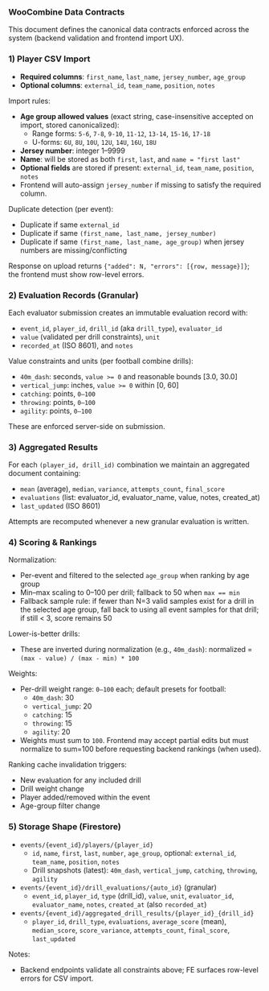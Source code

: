 ### WooCombine Data Contracts

This document defines the canonical data contracts enforced across the system (backend validation and frontend import UX).

### 1) Player CSV Import

- **Required columns**: `first_name`, `last_name`, `jersey_number`, `age_group`
- **Optional columns**: `external_id`, `team_name`, `position`, `notes`

Import rules:
- **Age group allowed values** (exact string, case-insensitive accepted on import, stored canonicalized):
  - Range forms: `5-6`, `7-8`, `9-10`, `11-12`, `13-14`, `15-16`, `17-18`
  - U-forms: `6U`, `8U`, `10U`, `12U`, `14U`, `16U`, `18U`
- **Jersey number**: integer 1–9999
- **Name**: will be stored as both `first`, `last`, and `name = "first last"`
- **Optional fields** are stored if present: `external_id`, `team_name`, `position`, `notes`
- Frontend will auto-assign `jersey_number` if missing to satisfy the required column.

Duplicate detection (per event):
- Duplicate if same `external_id`
- Duplicate if same `(first_name, last_name, jersey_number)`
- Duplicate if same `(first_name, last_name, age_group)` when jersey numbers are missing/conflicting

Response on upload returns `{"added": N, "errors": [{row, message}]}`; the frontend must show row-level errors.

### 2) Evaluation Records (Granular)

Each evaluator submission creates an immutable evaluation record with:
- `event_id`, `player_id`, `drill_id` (aka `drill_type`), `evaluator_id`
- `value` (validated per drill constraints), `unit`
- `recorded_at` (ISO 8601), and `notes`

Value constraints and units (per football combine drills):
- `40m_dash`: seconds, `value >= 0` and reasonable bounds [3.0, 30.0]
- `vertical_jump`: inches, `value >= 0` within [0, 60]
- `catching`: points, `0–100`
- `throwing`: points, `0–100`
- `agility`: points, `0–100`

These are enforced server-side on submission.

### 3) Aggregated Results

For each `(player_id, drill_id)` combination we maintain an aggregated document containing:
- `mean` (average), `median`, `variance`, `attempts_count`, `final_score`
- `evaluations` (list: evaluator_id, evaluator_name, value, notes, created_at)
- `last_updated` (ISO 8601)

Attempts are recomputed whenever a new granular evaluation is written.

### 4) Scoring & Rankings

Normalization:
- Per-event and filtered to the selected `age_group` when ranking by age group
- Min–max scaling to 0–100 per drill; fallback to 50 when `max == min`
- Fallback sample rule: if fewer than N=3 valid samples exist for a drill in the selected age group, fall back to using all event samples for that drill; if still < 3, score remains 50

Lower-is-better drills:
- These are inverted during normalization (e.g., `40m_dash`): normalized = `(max - value) / (max - min) * 100`

Weights:
- Per-drill weight range: `0–100` each; default presets for football:
  - `40m_dash`: 30
  - `vertical_jump`: 20
  - `catching`: 15
  - `throwing`: 15
  - `agility`: 20
- Weights must sum to `100`. Frontend may accept partial edits but must normalize to sum=100 before requesting backend rankings (when used).

Ranking cache invalidation triggers:
- New evaluation for any included drill
- Drill weight change
- Player added/removed within the event
- Age-group filter change

### 5) Storage Shape (Firestore)

- `events/{event_id}/players/{player_id}`
  - `id`, `name`, `first`, `last`, `number`, `age_group`, optional: `external_id`, `team_name`, `position`, `notes`
  - Drill snapshots (latest): `40m_dash`, `vertical_jump`, `catching`, `throwing`, `agility`
- `events/{event_id}/drill_evaluations/{auto_id}` (granular)
  - `event_id`, `player_id`, `type` (drill_id), `value`, `unit`, `evaluator_id`, `evaluator_name`, `notes`, `created_at` (also `recorded_at`)
- `events/{event_id}/aggregated_drill_results/{player_id}_{drill_id}`
  - `player_id`, `drill_type`, `evaluations`, `average_score` (mean), `median_score`, `score_variance`, `attempts_count`, `final_score`, `last_updated`

Notes:
- Backend endpoints validate all constraints above; FE surfaces row-level errors for CSV import.


